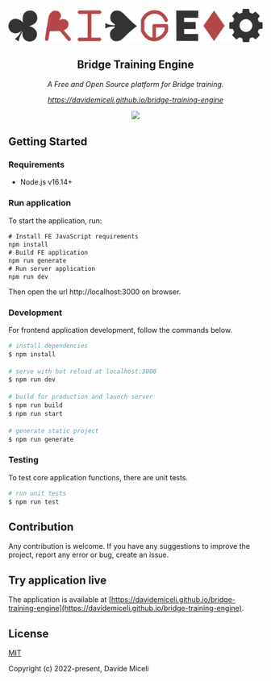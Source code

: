 <p align="center">
  <a href="https://github.com/davidemiceli/bridge-training-engine" target="_blank" rel="noopener noreferrer">
    <img src="assets/img/logo.png" alt="Bridge Training Engine">
  </a>
</p>
<h2 align="center">Bridge Training Engine</h2>
<p align="center"><em>A Free and Open Source platform for Bridge training.</em></p>
<p align="center"><a href="https://davidemiceli.github.io/bridge-training-engine"><em>https://davidemiceli.github.io/bridge-training-engine</em></a></p>
<p align="center"><a href="https://www.paypal.com/donate/?business=BRMDA5LUN5QB6&no_recurring=0&currency_code=EUR&amount=20&recurring_payment=Y&item_number=Donation%20to%20support%20Bridge%20Training%20Engine"><img src="https://img.shields.io/badge/paypal-donate-blue.svg"></a></p>

## Getting Started

### Requirements

- Node.js v16.14+

### Run application

To start the application, run:

```shell
# Install FE JavaScript requirements
npm install
# Build FE application
npm run generate
# Run server application
npm run dev
```

Then open the url http://localhost:3000 on browser.

### Development

For frontend application development, follow the commands below.

```bash
# install dependencies
$ npm install

# serve with hot reload at localhost:3000
$ npm run dev

# build for production and launch server
$ npm run build
$ npm run start

# generate static project
$ npm run generate
```

### Testing

To test core application functions, there are unit tests.

```bash
# run unit tests
$ npm run test
```

## Contribution

Any contribution is welcome. If you have any suggestions to improve the project, report any error or bug, create an issue.

## Try application live

The application is available at [https://davidemiceli.github.io/bridge-training-engine](https://davidemiceli.github.io/bridge-training-engine).

## License

[MIT](https://opensource.org/licenses/MIT)

Copyright (c) 2022-present, Davide Miceli
